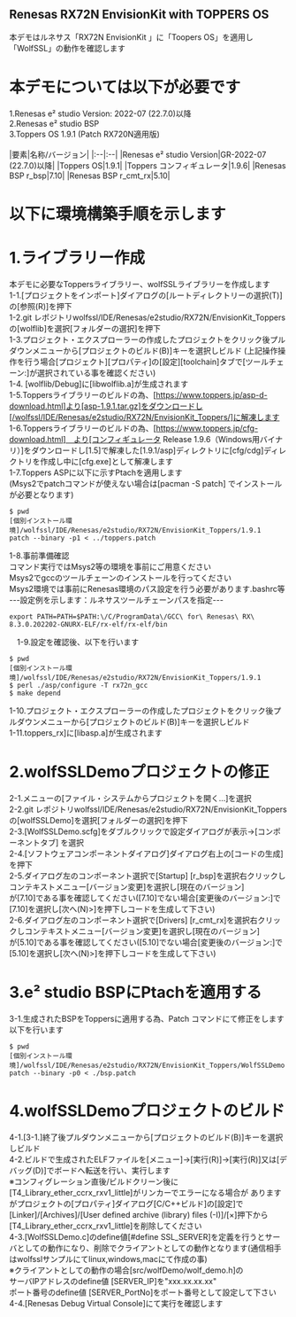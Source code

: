 ## Renesas RX72N EnvisionKit with TOPPERS OS 

本デモはルネサス「RX72N EnvisionKit 」に「Toopers OS」を適用し「WolfSSL」の動作を確認します

# 本デモについては以下が必要です 

1.Renesas e² studio Version: 2022-07 (22.7.0)以降  
2.Renesas e² studio BSP   
3.Toppers OS 1.9.1 (Patch RX720N適用版)    
<br>
|要素|名称/バージョン|
|:--|:--|
|Renesas e² studio Version|GR-2022-07 (22.7.0)以降|
|Toppers OS|1.9.1|
|Toppers コンフィギュレータ|1.9.6|
|Renesas BSP r_bsp|7.10|
|Renesas BSP r_cmt_rx|5.10|
<br>

# 以下に環境構築手順を示します
 # 1.ライブラリー作成
  本デモに必要なToppersライブラリー、wolfSSLライブラリーを作成します  
 1-1.[プロジェクトをインポート]ダイアログの[ルートディレクトリーの選択(T)]の[参照(R)]を押下  
 1-2.git レポジトリwolfssl/IDE/Renesas/e2studio/RX72N/EnvisionKit_Toppersの[wolflib]を選択[フォルダーの選択]を押下      
 1-3.プロジェクト・エクスプローラーの作成したプロジェクトをクリック後プルダウンメニューから[プロジェクトのビルド(B)]キーを選択しビルド
 (上記操作操作を行う場合[プロジェクト][プロパティ]の[設定][toolchain]タブで[ツールチェーン:]が選択されている事を確認ください)  
 1-4. [wolflib/Debug]に[libwolflib.a]が生成されます  
 1-5.Toppersライブラリーのビルドの為、[https://www.toppers.jp/asp-d-download.html]より[asp-1.9.1.tar.gz]をダウンロードし[/wolfssl/IDE/Renesas/e2studio/RX72N/EnvisionKit_Toppers/]に解凍します   
 1-6.Toppersライブラリーのビルドの為、[https://www.toppers.jp/cfg-download.html]　より[コンフィギュレータ Release 1.9.6（Windows用バイナリ）]をダウンロードし[1.5]で解凍した[1.9.1/asp]ディレクトリに[cfg/cdg]ディレクトリを作成し中に[cfg.exe]として解凍します  
 1-7.Toppers ASPに以下に示すPtachを適用します  
 (Msys2でpatchコマンドが使えない場合は[pacman -S patch] でインストールが必要となります)     
 ``` 
 $ pwd
[個別インストール環境]/wolfssl/IDE/Renesas/e2studio/RX72N/EnvisionKit_Toppers/1.9.1
 patch --binary -p1 < ../toppers.patch
```  
 1-8.事前準備確認  
   コマンド実行ではMsys2等の環境を事前にご用意ください  
   Msys2でgccのツールチェーンのインストールを行ってください  
   Msys2環境では事前にRenesas環境のパス設定を行う必要があります.bashrc等      
---設定例を示します：ルネサスツールチェーンパスを指定---      
 ```  
export PATH=PATH=$PATH:\/C/ProgramData\/GCC\ for\ Renesas\ RX\ 8.3.0.202202-GNURX-ELF/rx-elf/rx-elf/bin
 ``` 
　1-9.設定を確認後、以下を行います
  ```  
$ pwd
[個別インストール環境]/wolfssl/IDE/Renesas/e2studio/RX72N/EnvisionKit_Toppers/1.9.1
$ perl ./asp/configure -T rx72n_gcc
$ make depend
```  
 1-10.プロジェクト・エクスプローラーの作成したプロジェクトをクリック後プルダウンメニューから[プロジェクトのビルド(B)]キーを選択しビルド    
 1-11.toppers_rx]に[libasp.a]が生成されます    
 
# 2.wolfSSLDemoプロジェクトの修正 
 2-1.メニューの[ファイル・システムからプロジェクトを開く...]を選択  
 2-2.git レポジトリwolfssl/IDE/Renesas/e2studio/RX72N/EnvisionKit_Toppersの[wolfSSLDemo]を選択[フォルダーの選択]を押下  
 2-3.[WolfSSLDemo.scfg]をダブルクリックで設定ダイアログが表示→[コンポーネントタブ] を選択  
 2-4.[ソフトウェアコンポーネントダイアログ]ダイアログ右上の[コードの生成]を押下      
 2-5.ダイアログ左のコンポーネント選択で[Startup] [r_bsp]を選択右クリックしコンテキストメニュー[バージョン変更]を選択し[現在のバージョン]  
     が[7.10]である事を確認してください([7.10]でない場合[変更後のバージョン:]で[7.10]を選択し[次へ(N)>]を押下しコードを生成して下さい)   
 2-6.ダイアログ左のコンポーネント選択で[Drivers] [r_cmt_rx]を選択右クリックしコンテキストメニュー[バージョン変更]を選択し[現在のバージョン]     
     が[5.10]である事を確認してください([5.10]でない場合[変更後のバージョン:]で[5.10]を選択し[次へ(N)>]を押下しコードを生成して下さい)     

 # 3.e² studio BSPにPtachを適用する  
 3-1.生成されたBSPをToppersに適用する為、Patch コマンドにて修正をします  
 以下を行います
 ```  
$ pwd
[個別インストール環境]/wolfssl/IDE/Renesas/e2studio/RX72N/EnvisionKit_Toppers/WolfSSLDemo
 patch --binary -p0 < ./bsp.patch
```

# 4.wolfSSLDemoプロジェクトのビルド  
 4-1.[3-1.]終了後プルダウンメニューから[プロジェクトのビルド(B)]キーを選択しビルド   
 4-2.ビルドで生成されたELFファイルを[メニュー]→[実行(R)]→[実行(R)]又は[デバッグ(D)]でボードへ転送を行い、実行します  
 ※コンフィグレーション直後/ビルドクリーン後に[T4_Library_ether_ccrx_rxv1_little]がリンカーでエラーになる場合が
 ありますがプロジェクトの[プロパティ]ダイアログ[C/C++ビルド]の[設定]で[Linker]/[Archives]/[User defined archive (library) files (-I)]/[×]押下から[T4_Library_ether_ccrx_rxv1_little]を削除してください  
 4-3.[WolfSSLDemo.c]のdefine値[#define SSL_SERVER]を定義を行うとサーバとしての動作になり、削除でクライアントとしての動作となります(通信相手はwolfsslサンプルにてlinux,windows,macにて作成の事)    
 ※クライアントとしての動作の場合[src/wolfDemo/wolf_demo.h]の  
 サーバIPアドレスのdefine値 [SERVER_IP]を"xxx.xx.xx.xx"       
 ポート番号のdefine値 [SERVER_PortNo]をポート番号として設定して下さい    
 4-4.[Renesas Debug Virtual Console]にて実行を確認します   
